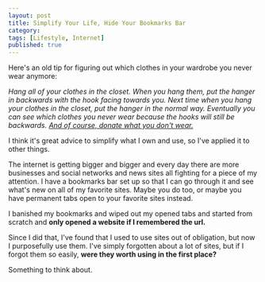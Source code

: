 ```yaml
---
layout: post
title: Simplify Your Life, Hide Your Bookmarks Bar
category:
tags: [Lifestyle, Internet]
published: true
---
```


Here's an old tip for figuring out which clothes in your wardrobe you never wear anymore:

*Hang all of your clothes in the closet.  When you hang them, put the hanger in backwards with the hook facing towards you.*
*Next time when you hang your clothes in the closet, put the hanger in the normal way.*
*Eventually you can see which clothes you never wear because the hooks will still be backwards.*
*[And of course, donate what you don't wear.](http://www.salvationarmyusa.org/usn/www_usn_2.nsf)*

I think it's great advice to simplify what I own and use, so I've applied it to other things.

The internet is getting bigger and bigger and every day there are more businesses and social networks and news sites all fighting for a piece of my attention.
I have a bookmarks bar set up so that I can go through it and see what's new on all of my favorite sites.
Maybe you do too, or maybe you have permanent tabs open to your favorite sites instead.

I banished my bookmarks and wiped out my opened tabs and started from scratch and **only opened a website if I remembered the url.**

Since I did that, I've found that I used to use sites out of obligation, but now I purposefully use them.
I've simply forgotten about a lot of sites, but if I forgot them so easily, **were they worth using in the first place?**

Something to think about.
